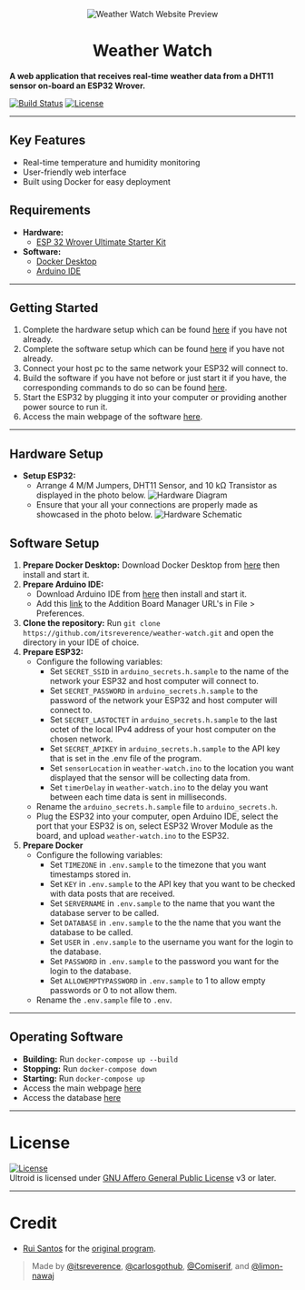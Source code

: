 <p align="center">
  <img src="https://github.com/itsreverence/weather-watch/blob/main/preview.png" alt="Weather Watch Website Preview">
</p>
<h1 align="center">
  <b>Weather Watch</b>
</h1>

<b>A web application that receives real-time weather data from a DHT11 sensor on-board an ESP32 Wrover.</b>

[![Build Status](https://img.shields.io/badge/build-testing-brightgreen)](https://github.com/itsreverence/weather-watch/tree/main)
[![License](https://img.shields.io/badge/License-AGPL-yellow.svg)](https://github.com/itsreverence/weather-watch/blob/main/LICENSE) 

---

## Key Features

* Real-time temperature and humidity monitoring
* User-friendly web interface
* Built using Docker for easy deployment

## Requirements

* **Hardware:**
    * [ESP 32 Wrover Ultimate Starter Kit](https://www.amazon.com/FREENOVE-Ultimate-ESP32-WROVER-Included-Compatible/dp/B0CJJJ7BCY/ref=sr_1_3?sr=8-3) 
* **Software:**
    * [Docker Desktop](https://www.docker.com/products/docker-desktop/)
    * [Arduino IDE](https://www.arduino.cc/en/software)

---

## Getting Started
1. Complete the hardware setup which can be found [here](#Hardware-Setup) if you have not already.
2. Complete the software setup which can be found [here](#Software-Setup) if you have not already.
3. Connect your host pc to the same network your ESP32 will connect to.
4. Build the software if you have not before or just start it if you have, the corresponding commands to do so can be found [here](#Operating-Software).
5. Start the ESP32 by plugging it into your computer or providing another power source to run it.
6. Access the main webpage of the software [here](http://localhost/esp-weather-station.php).

---

## Hardware Setup
* **Setup ESP32:**
     * Arrange 4 M/M Jumpers, DHT11 Sensor, and 10 kΩ Transistor as displayed in the photo below.
![Hardware Diagram](https://github.com/itsreverence/weather-watch/blob/main/hardware.png)
     * Ensure that your all your connections are properly made as showcased in the photo below.
![Hardware Schematic](https://github.com/itsreverence/weather-watch/blob/main/schematic.png)

## Software Setup
1. **Prepare Docker Desktop:** Download Docker Desktop from [here](https://www.docker.com/products/docker-desktop/) then install and start it.
2. **Prepare Arduino IDE:**
      * Download Arduino IDE from [here](https://www.arduino.cc/en/software) then install and start it.
      * Add this [link](https://dl.espressif.com/dl/package_esp32_index.json) to the Addition Board Manager URL's in File > Preferences.
3. **Clone the repository:** Run `git clone https://github.com/itsreverence/weather-watch.git` and open the directory in your IDE of choice.
4. **Prepare ESP32:**
    * Configure the following variables:
      * Set `SECRET_SSID` in `arduino_secrets.h.sample` to the name of the network your ESP32 and host computer will connect to.
      * Set `SECRET_PASSWORD` in `arduino_secrets.h.sample` to the password of the network your ESP32 and host computer will connect to.
      * Set `SECRET_LASTOCTET` in `arduino_secrets.h.sample` to the last octet of the local IPv4 address of your host computer on the chosen network.
      * Set `SECRET_APIKEY` in `arduino_secrets.h.sample` to the API key that is set in the .env file of the program.
      * Set `sensorLocation` in `weather-watch.ino` to the location you want displayed that the sensor will be collecting data from.
      * Set `timerDelay` in `weather-watch.ino` to the delay you want between each time data is sent in milliseconds.
    * Rename the `arduino_secrets.h.sample` file to `arduino_secrets.h`.
    * Plug the ESP32 into your computer, open Arduino IDE, select the port that your ESP32 is on, select ESP32 Wrover Module as the board, and upload `weather-watch.ino` to the ESP32.
5. **Prepare Docker**
   * Configure the following variables:
      * Set `TIMEZONE` in `.env.sample` to the timezone that you want timestamps stored in.
      * Set `KEY` in `.env.sample` to the API key that you want to be checked with data posts that are received.
      * Set `SERVERNAME` in `.env.sample` to the name that you want the database server to be called.
      * Set `DATABASE` in `.env.sample` to the the name that you want the database to be called.
      * Set `USER` in `.env.sample` to the username you want for the login to the database.
      * Set `PASSWORD` in `.env.sample` to the password you want for the login to the database.
      * Set `ALLOWEMPTYPASSWORD` in `.env.sample` to 1 to allow empty passwords or 0 to not allow them.
   * Rename the `.env.sample` file to `.env`.

---

## Operating Software
* **Building:** Run `docker-compose up --build`
* **Stopping:** Run `docker-compose down`
* **Starting:** Run `docker-compose up`
* Access the main webpage [here](http://localhost/esp-weather-station.php)
* Access the database [here](http://localhost:8001)

---

# License
[![License](https://www.gnu.org/graphics/agplv3-155x51.png)](LICENSE)   
Ultroid is licensed under [GNU Affero General Public License](https://www.gnu.org/licenses/agpl-3.0.en.html) v3 or later.

---

# Credit
* [Rui Santos](https://randomnerdtutorials.com/about) for the [original program](https://github.com/RuiSantosdotme/Cloud-Weather-Station-ESP32-ESP8266).

> Made by [@itsreverence](https://github.com/itsreverence), [@carlosgothub](https://github.com/carlosgothub), [@Comiserif](https://github.com/Comiserif), and [@limon-nawaj](https://github.com/limon-nawaj)    